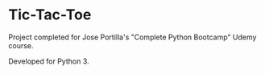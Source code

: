 # Tic-Tac-Toe
Project completed for Jose Portilla's "Complete Python Bootcamp" Udemy course.

Developed for Python 3. 
